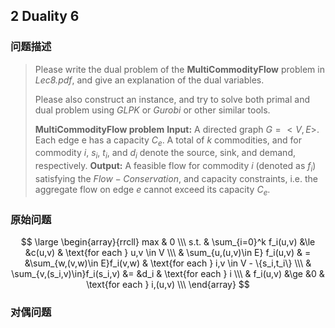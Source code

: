 
## 2 Duality <n>6</n>

### 问题描述

>Please write the dual problem of the **MultiCommodityFlow** problem in *Lec8.pdf*, and give an explanation of the dual variables.
>>Please also construct an instance, and try to solve both primal and dual problem using $GLPK$ or $Gurobi$ or other similar tools.
>
> **MultiCommodityFlow problem**
> **Input:**
> A directed graph $G =< V, E >$. Each edge e has a capacity $C_e$. A total of $k$ commodities, and for commodity $i$, $s_i$, $t_i$, and $d_i$ denote the source, sink, and demand, respectively.
> **Output:**
> A feasible flow for commodity $i$ (denoted as $f_i$) satisfying the $Flow-Conservation$, and capacity constraints, i.e. the aggregate flow on edge $e$ cannot exceed its capacity $C_e$.

### 原始问题

$$
\large 
\begin{array}{rrcll}
max & 0 \\\
s.t. & \sum_{i=0}^k f_i(u,v) &\le &c(u,v) & \text{for each } u,v \in V \\\
& \sum_{u,(u,v)\in E} f_i(u,v) & = &\sum_{w,(v,w)\in E}f_i(v,w) & \text{for each } i,v \in V - \{s_i,t_i\} \\\
& \sum_{v,(s_i,v)\in}f_i(s_i,v) &= &d_i & \text{for each } i \\\
& f_i(u,v) &\ge &0 & \text{for each } i,(u,v) \\\
\end{array}
$$

### 对偶问题

